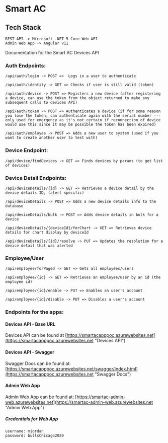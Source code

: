 # Smart AC #

## Tech Stack ##
```
REST API -> Microsoft .NET 5 Core Web API 
Admin Web App -> Angular v11
```

Documentation for the Smart AC Devices API

### Auth Endpoints: ###

```
/api/auth/login -> POST =>  Logs in a user to authenticate
```

```
/api/auth/identity -> GET => Checks if user is still valid (token)
```

```
/api/auth/device -> POST => Registers a new device (after registering a device, can use the token from the object returned to make any subsequent calls to devices API)
```

```
/api/auth/token -> POST => Authenticates a device (if for some reason you lose the token, can authenticate again with the serial number --- only used for emergency as it's not certain if reconnection of device would use this since it may be possible the token has been expired)
```

```
/api/auth/employee -> POST => Adds a new user to system (used if you want to create another user to test with)
```

### Device Endpoint: ###
```
/api/device/findDevices -> GET => Finds devices by params (to get list of devices)
```

### Device Detail Endpoints: ###
```
/api/deviceDetails/{id} -> GET => Retrieves a device detail by the device details ID, (alert specific)
```

```
/api/deviceDetails -> POST => Adds a new device details info to the database
```

```
/api/deviceDetails/bulk -> POST => Adds device details in bulk for a device
```

```
/api/deviceDetails/{deviceId}/forChart -> GET => Retrieves device details for chart display by deviceId
```

```
/api/deviceDetails/{id}/resolve -> PUT => Updates the resolution for a device detail that was alerted
```

### Employee/User ###


```
/api/employee/forPaged -> GET => Gets all employees/users
```

```
/api/employee/{id} -> GET => Retrieves an employee/user by an id (the employee id)
```

```
/api/employee/{id}/enable -> PUT => Enables an user's account
```

```
/api/employee/{id}/disable -> PUT => Disables a user's account
```

### Endpoints for the apps: ###
#### Devices API - Base URL #####
Devices API can be found at [https://smartacapppoc.azurewebsites.net](https://smartacapppoc.azurewebsites.net "Devices API")


#### Devices API - Swagger ####
Swagger Docs can be found at: [https://smartacapppoc.azurewebsites.net/swagger/index.html](https://smartacapppoc.azurewebsites.net "Swagger Docs")

#### Admin Web App ####
Admin Web App can be found at: [https://smartac-admin-web.azurewebsites.net](https://smartac-admin-web.azurewebsites.net "Admin Web App")

##### Credentials for Web App #####
```
username: mjordan
password: bullsChicago2020
```
